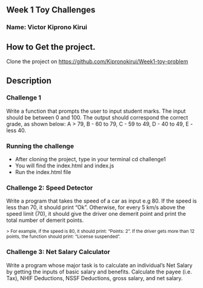 ## Week 1 Toy Challenges
### Name: Victor Kiprono Kirui

## How to Get the project.
Clone the project on https://github.com/Kipronokirui/Week1-toy-problem

## Description
### Challenge 1
<p>Write a function that prompts the user to input student marks. The input should be between 0 and 100. The output should correspond the correct grade, as shown below: 
A > 79, B - 60 to 79, C -  59 to 49, D - 40 to 49, E - less 40.</p>

### Running the challenge
<ul>
    <li>After cloning the project, type in your terminal cd challenge1</li>
    <li>You will find the index.html and index.js</li>
    <li>Run the index.html file</li>
</ul>

### Challenge 2: Speed Detector
<p>Write a program that takes the speed of a car as input e.g 80. If the speed is less than 70, it should print “Ok”. Otherwise, for every 5 km/s above the speed limit (70), it should give the driver one demerit point and print the total number of demerit points.</p>

   <small> > For example, if the speed is 80, it should print: “Points: 2”. If the driver gets more than 12 points, the function should print: “License suspended”. </small>

### Challenge 3: Net Salary Calculator
<p>Write a program whose major task is to calculate an individual’s Net Salary by getting the inputs of basic salary and benefits. Calculate the payee (i.e. Tax), NHIF Deductions, NSSF Deductions, gross salary, and net salary. </p>